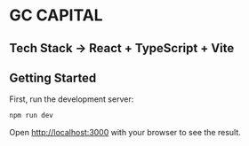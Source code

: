 # GC CAPITAL

## Tech Stack -> React + TypeScript + Vite

## Getting Started

First, run the development server:

```bash
npm run dev
```

Open [http://localhost:3000](http://localhost:3000) with your browser to see the result.
